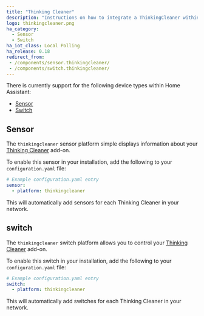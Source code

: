 ```yaml
---
title: "Thinking Cleaner"
description: "Instructions on how to integrate a ThinkingCleaner within Home Assistant."
logo: thinkingcleaner.png
ha_category:
  - Sensor
  - Switch
ha_iot_class: Local Polling
ha_release: 0.18
redirect_from:
 - /components/sensor.thinkingcleaner/
 - /components/switch.thinkingcleaner/
---
```


There is currently support for the following device types within Home Assistant:

- [Sensor](#sensor)
- [Switch](#switch)

## Sensor

The `thinkingcleaner` sensor platform simple displays information about your [Thinking Cleaner](http://www.thinkingcleaner.com) add-on.

To enable this sensor in your installation, add the following to your `configuration.yaml` file:

```yaml
# Example configuration.yaml entry
sensor:
  - platform: thinkingcleaner
```

This will automatically add sensors for each Thinking Cleaner in your network.

## switch

The `thinkingcleaner` switch platform allows you to control your [Thinking Cleaner](http://www.thinkingcleaner.com) add-on.

To enable this switch in your installation, add the following to your `configuration.yaml` file:

```yaml
# Example configuration.yaml entry
switch:
  - platform: thinkingcleaner
```

This will automatically add switches for each Thinking Cleaner in your network.
